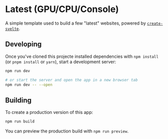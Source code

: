 # Latest (GPU/CPU/Console)

A simple template used to build a few "latest" websites, powered by [`create-svelte`](https://github.com/sveltejs/kit/tree/master/packages/create-svelte).

## Developing

Once you've cloned this projecte installed dependencies with `npm install` (or `pnpm install` or `yarn`), start a development server:

```bash
npm run dev

# or start the server and open the app in a new browser tab
npm run dev -- --open
```

## Building

To create a production version of this app:

```bash
npm run build
```

You can preview the production build with `npm run preview`.
